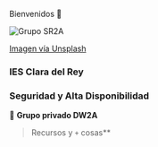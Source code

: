 Bienvenidos 👋

![Grupo SR2A]([https://raw.githubusercontent.com/DW2A/.github/main/profile/2W2A.png](https://raw.githubusercontent.com/SR2A/.github/main/profile/SR2A.png) "Este es un grupo privado")

[Imagen vía Unsplash](https://unsplash.com/es/fotos/tZc3vjPCk-Q)

### IES Clara del Rey

### Seguridad y Alta Disponibilidad

🙋 **Grupo privado DW2A**

> Recursos y `+` cosas**
